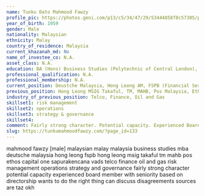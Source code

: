 ```yaml
---
name: Tunku Dato Mahmood Fawzy
profile_pic: https://photos.geni.com/p13/c5/34/47/29/53444858f8c57305/photo-7079_2__medium.jpg
year_of_birth: 1959
gender: Male
nationality: Malaysian
ethnicity: Malay
country_of_residence: Malaysia 
current_khazanah_md: No
name_of_investee_co: N.A.
asset_class: N.A.
education: BA (Hons) Business Studies (Polytechnic of Central London), MBA (University of Warwick)
professional_qualification: N.A.
professional_membership: N.A.
current_position: Deustche Malaysia, Hong Leong AM, FSPB (Financial Services Professional Board)
previous_position: Hong Leong MSIG Takaful, TM, MAHB, Pos Malaysia, Ethos Capital One, SapuraKencana, VADS
industry_of_previous_position: Telco, Finance, Oil and Gas
skillset1: risk management
skillset2: operations
skillset3: strategy & governance
skillset4: 
comment: Fairly strong character. Potential capacity. Experienced Board member with seniority. Based on TM Directorship, wants to do the right thing, can discuss disagreements (sources are TAZ, OKH). 
slug: https://tunkumahmoodfawzy.com/?page_id=133
---
```


mahmood fawzy [male] malaysian malay malaysia business studies mba deutsche malaysia hong leong fspb hong leong msig takaful tm mahb pos ethos capital one sapurakencana vads telco finance oil and gas risk management operations strategy and governance fairly strong character potential capacity experienced board member with seniority based on directorship wants to do the right thing can discuss disagreements sources are taz okh